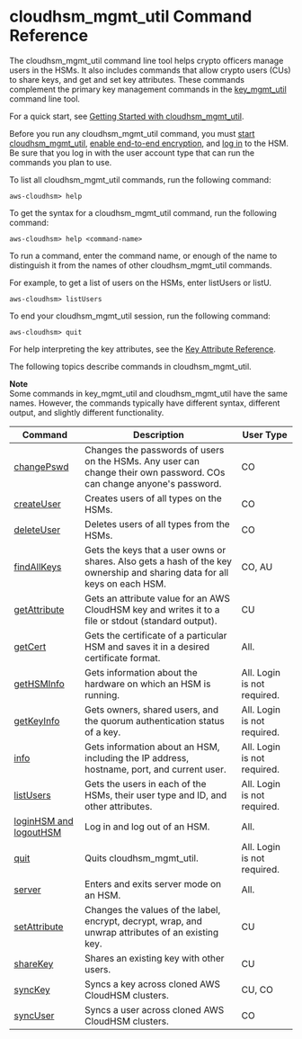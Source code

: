 # cloudhsm\_mgmt\_util Command Reference<a name="cloudhsm_mgmt_util-reference"></a>

The cloudhsm\_mgmt\_util command line tool helps crypto officers manage users in the HSMs\. It also includes commands that allow crypto users \(CUs\) to share keys, and get and set key attributes\. These commands complement the primary key management commands in the [key\_mgmt\_util](key_mgmt_util.md) command line tool\. 

For a quick start, see [Getting Started with cloudhsm\_mgmt\_util](cloudhsm_mgmt_util-getting-started.md)\. 

Before you run any cloudhsm\_mgmt\_util command, you must [start cloudhsm\_mgmt\_util](cloudhsm_mgmt_util-getting-started.md#cloudhsm_mgmt_util-start), [enable end\-to\-end encryption](cloudhsm_mgmt_util-getting-started.md#cloudhsm_mgmt_util-enable_e2e), and [log in](cloudhsm_mgmt_util-getting-started.md#cloudhsm_mgmt_util-log-in) to the HSM\. Be sure that you log in with the user account type that can run the commands you plan to use\.

To list all cloudhsm\_mgmt\_util commands, run the following command:

```
aws-cloudhsm> help
```

To get the syntax for a cloudhsm\_mgmt\_util command, run the following command:

```
aws-cloudhsm> help <command-name>
```

To run a command, enter the command name, or enough of the name to distinguish it from the names of other cloudhsm\_mgmt\_util commands\. 

For example, to get a list of users on the HSMs, enter listUsers or listU\.

```
aws-cloudhsm> listUsers
```

To end your cloudhsm\_mgmt\_util session, run the following command:

```
aws-cloudhsm> quit
```

For help interpreting the key attributes, see the [Key Attribute Reference](key-attribute-table.md)\.

The following topics describe commands in cloudhsm\_mgmt\_util\. 

**Note**  
Some commands in key\_mgmt\_util and cloudhsm\_mgmt\_util have the same names\. However, the commands typically have different syntax, different output, and slightly different functionality\.


| Command | Description | User Type | 
| --- | --- | --- | 
| [changePswd](cloudhsm_mgmt_util-changePswd.md) | Changes the passwords of users on the HSMs\. Any user can change their own password\. COs can change anyone's password\. | CO | 
| [createUser](cloudhsm_mgmt_util-createUser.md) | Creates users of all types on the HSMs\. | CO | 
| [deleteUser](cloudhsm_mgmt_util-deleteUser.md) | Deletes users of all types from the HSMs\. | CO | 
| [findAllKeys](cloudhsm_mgmt_util-findAllKeys.md) | Gets the keys that a user owns or shares\. Also gets a hash of the key ownership and sharing data for all keys on each HSM\. | CO, AU | 
| [getAttribute](cloudhsm_mgmt_util-getAttribute.md) | Gets an attribute value for an AWS CloudHSM key and writes it to a file or stdout \(standard output\)\. | CU | 
| [getCert](cloudhsm_mgmt_util-getCert.md) | Gets the certificate of a particular HSM and saves it in a desired certificate format\. | All\. | 
| [getHSMInfo](cloudhsm_mgmt_util-getHSMInfo.md) | Gets information about the hardware on which an HSM is running\. | All\. Login is not required\. | 
| [getKeyInfo](cloudhsm_mgmt_util-getHSMInfo.md) | Gets owners, shared users, and the quorum authentication status of a key\. | All\. Login is not required\. | 
| [info](cloudhsm_mgmt_util-info.md) | Gets information about an HSM, including the IP address, hostname, port, and current user\. | All\. Login is not required\. | 
| [listUsers](cloudhsm_mgmt_util-listUsers.md) | Gets the users in each of the HSMs, their user type and ID, and other attributes\. | All\. Login is not required\. | 
| [loginHSM and logoutHSM](cloudhsm_mgmt_util-loginLogout.md) | Log in and log out of an HSM\. | All\.  | 
| [quit](cloudhsm_mgmt_util-quit.md) | Quits cloudhsm\_mgmt\_util\. | All\. Login is not required\. | 
| [server](cloudhsm_mgmt_util-server.md) | Enters and exits server mode on an HSM\. | All\. | 
| [setAttribute](cloudhsm_mgmt_util-setAttribute.md) | Changes the values of the label, encrypt, decrypt, wrap, and unwrap attributes of an existing key\. | CU | 
| [shareKey](cloudhsm_mgmt_util-shareKey.md) | Shares an existing key with other users\. | CU | 
| [syncKey](cloudhsm_mgmt_util-syncKey.md) | Syncs a key across cloned AWS CloudHSM clusters\. | CU, CO | 
| [syncUser](cloudhsm_mgmt_util-syncUser.md) | Syncs a user across cloned AWS CloudHSM clusters\. | CO | 